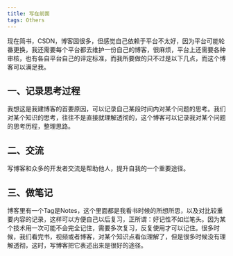 ```yaml
---
title: 写在前面
tags: Others
---
```


现在简书，CSDN，博客园很多，但感觉自己依赖于平台不太好，因为平台可能轮番更换，我还需要每个平台都去维护一份自己的博客，很麻烦，平台上还需要各种审核，也有各自平台自己的评定标准，而我所要做的只不过是以下几点，而这个博客可以满足我。

## 一、记录思考过程

我想这是我建博客的首要原因，可以记录自己某段时间内对某个问题的思考。我们对某个知识的思考，往往不是直接就理解透彻的，这个博客可以记录我对某个问题的思考历程，整理思路。

## 二、交流

写博客和众多的开发者交流是帮助他人，提升自我的一个重要途径。

## 三、做笔记

博客里有一个Tag是Notes，这个里面都是我看书时候的所想所思，以及对比较重要内容的记录，这样可以方便自己以后复习，正所谓：好记性不如烂笔头。因为某个技术用一次可能不会完全记住，需要多次复习，反复使用才可以记住。很多时候，我们看完书，视频或者博客，对某个知识点看似理解了，但是很多时候没有理解透彻，这时，写博客把它表述出来是很好的途径。



